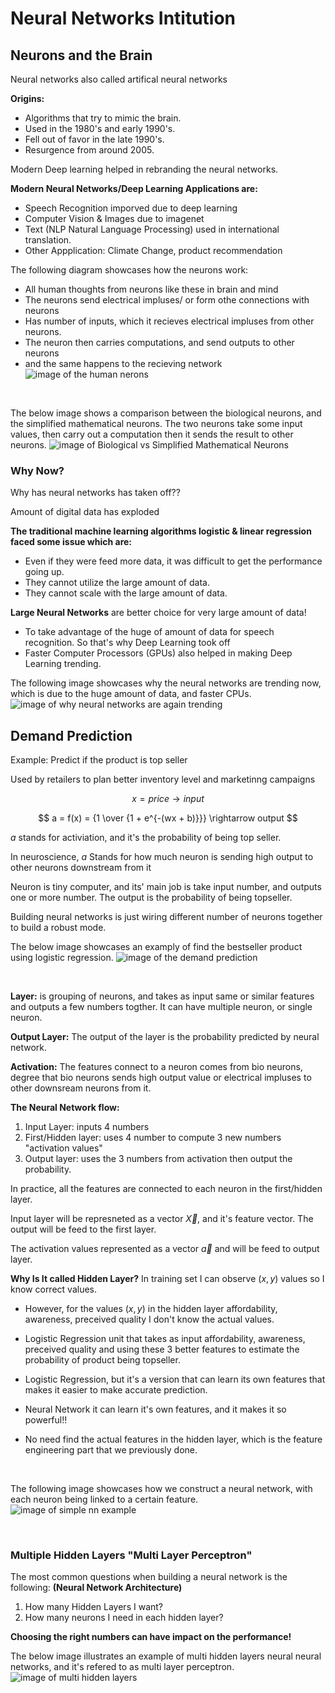 # Neural Networks Intitution


## Neurons and the Brain

Neural networks also called artifical neural networks


**Origins:**
- Algorithms that try to mimic the brain.
- Used in the 1980's and early 1990's.
- Fell out of favor in the late 1990's.
- Resurgence from around 2005.

Modern Deep learning helped in rebranding the neural networks.

**Modern Neural Networks/Deep Learning Applications are:**
- Speech Recognition imporved due to deep learning
- Computer Vision & Images due to imagenet
- Text (NLP Natural Language Processing) used in international translation.
- Other Appplication: Climate Change, product recommendation


The following diagram showcases how the neurons work:
- All human thoughts from neurons like these in brain and mind
- The neurons send electrical impluses/ or form othe connections with neurons
- Has number of inputs, which it recieves electrical impluses from other neurons.
- The neuron then carries computations, and send outputs to other neurons
- and the same happens to the recieving network
![image of the human nerons](images/Neurons-in-Brain.png)

<br/>


The below image shows a comparison between the biological neurons, and the simplified mathematical neurons. The two neurons take some input values, then carry out a computation then it sends the result to other neurons.
![image of Biological vs Simplified Mathematical Neurons](images/Biological-vs-Maths-Neurons.png)


### Why Now?

Why has neural networks has taken off??

Amount of digital data has exploded

**The traditional machine learning algorithms logistic & linear regression faced some issue which are:**
- Even if they were feed more data, it was difficult to get the performance going up.
- They cannot utilize the large amount of data.
- They cannot scale with the large amount of data.


**Large Neural Networks** are better choice for very large amount of data!  
- To take advantage of the huge of amount of data for speech recognition.
So that's why Deep Learning took off
- Faster Computer Processors (GPUs) also helped in making Deep Learning trending.


The following image showcases why the neural networks are trending now, which is due to the huge amount of data, and faster CPUs.
![image of why neural networks are again trending](images/Why-Now.png)


## Demand Prediction

Example: Predict if the product is top seller

Used by retailers to plan better inventory level and marketinng campaigns

$$
x = price \rightarrow input
$$


$$
a = f(x) = {1 \over {1 + e^{-(wx + b)}}} \rightarrow output
$$

$a$ stands for activiation, and it's the probability of being top seller.  

In neuroscience, $a$ Stands for how much neuron is sending high output to other neurons downstream from it

Neuron is tiny computer, and its' main job is take input number, and outputs one or more number. The output is the probability of being topseller.

Building neural networks is just wiring different number of neurons together to build a robust mode.

The below image showcases an examply of find the bestseller product using logistic regression.
![image of the demand prediction](images/Deman-Prediction.png)

<br/>





**Layer:** is grouping of neurons, and takes as input same or similar features and outputs a few numbers togther.
It can have multiple neuron, or single neuron.

**Output Layer:** The output of the layer is the probability predicted by neural network.

**Activation:** The features connect to a neuron
comes from bio neurons, degree that bio neurons sends high output value or electrical impluses to other downsream neurons from it.

**The Neural Network flow:**
1. Input Layer: inputs 4 numbers
2. First/Hidden layer: uses 4 number to compute 3 new numbers "activation values"
3. Output layer: uses the 3 numbers from activation then output the probability.

In practice, all the features are connected to each neuron in the first/hidden layer.


Input layer will be represneted as a vector $\vec{X}$, and it's feature vector. The output will be feed to the first layer.

The activation values represented as a vector $\vec{a}$ and will be feed to output layer.


**Why Is It called Hidden Layer?**
In training set I can observe $(x, y)$ values so I know correct values.

- However, for the values $(x, y)$ in the hidden layer affordability, awareness, preceived quality I don't know the actual values.

- Logistic Regression unit that takes as input affordability, awareness, preceived quality and using these 3 better features to estimate the probability of product being topseller.

- Logistic Regression, but it's a version that can learn its own features that makes it easier to make accurate prediction.

- Neural Network it can learn it's own features, and it makes it so powerful!!

- No need find the actual features in the hidden layer, which is the feature engineering part that we previously done.

<br/>

The following image showcases how we construct a neural network, with each neuron being linked to a certain feature. 
![image of simple nn example](images/Simple-NN-Example.png)

<br/>

### Multiple Hidden Layers "Multi Layer Perceptron"

The most common questions when building a neural network is the following:
**(Neural Network Architecture)**

1. How many Hidden Layers I want?
2. How many neurons I need in each hidden layer?

**Choosing the right numbers can have impact on the performance!**

The below image illustrates an example of multi hidden layers neural neural networks, and it's refered to as multi layer perceptron.
![image of multi hidden layers](images/Multi-Hidden-Layers.png)


